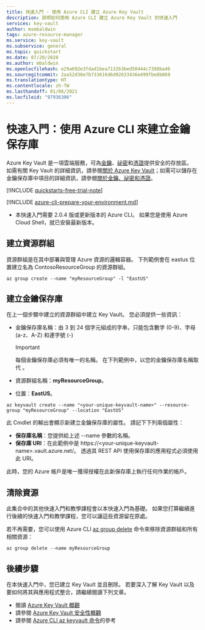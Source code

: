 ```yaml
---
title: 快速入門 - 使用 Azure CLI 建立 Azure Key Vault
description: 說明如何使用 Azure CLI 建立 Azure Key Vault 的快速入門
services: key-vault
author: msmbaldwin
tags: azure-resource-manager
ms.service: key-vault
ms.subservice: general
ms.topic: quickstart
ms.date: 07/20/2020
ms.author: mbaldwin
ms.openlocfilehash: e29a692e3fdad1bea7132b3bed50444c7398ba46
ms.sourcegitcommit: 2aa52d30e7b733616d6d92633436e499fbe8b069
ms.translationtype: HT
ms.contentlocale: zh-TW
ms.lasthandoff: 01/06/2021
ms.locfileid: "97936306"
---
```

# <a name="quickstart-create-a-key-vault-using-the-azure-cli"></a>快速入門：使用 Azure CLI 來建立金鑰保存庫

Azure Key Vault 是一項雲端服務，可為[金鑰](../keys/index.yml)、[祕密](../secrets/index.yml)和[憑證](../certificates/index.yml)提供安全的存放區。 如需有關 Key Vault 的詳細資訊，請參閱[關於 Azure Key Vault](overview.md)；如需可以儲存在金鑰保存庫中項目的詳細資訊，請參閱[關於金鑰、祕密和憑證](about-keys-secrets-certificates.md)。

[!INCLUDE [quickstarts-free-trial-note](../../../includes/quickstarts-free-trial-note.md)]

[!INCLUDE [azure-cli-prepare-your-environment.md](../../../includes/azure-cli-prepare-your-environment.md)]

 - 本快速入門需要 2.0.4 版或更新版本的 Azure CLI。 如果您是使用 Azure Cloud Shell，就已安裝最新版本。

## <a name="create-a-resource-group"></a>建立資源群組

資源群組是在其中部署與管理 Azure 資源的邏輯容器。 下列範例會在 eastus  位置建立名為 ContosoResourceGroup  的資源群組。

```azurecli
az group create --name "myResourceGroup" -l "EastUS"
```

## <a name="create-a-key-vault"></a>建立金鑰保存庫

在上一個步驟中建立的資源群組中建立 Key Vault。 您必須提供一些資訊：

- 金鑰保存庫名稱：由 3 到 24 個字元組成的字串，只能包含數字 (0-9)、字母 (a-z、A-Z) 和連字號 (-)

  > [!Important]
  > 每個金鑰保存庫必須有唯一的名稱。 在下列範例中，以您的金鑰保存庫名稱取代 <your-unique-keyvault-name>。

- 資源群組名稱：**myResourceGroup**。
- 位置：**EastUS**。

```azurecli
az keyvault create --name "<your-unique-keyvault-name>" --resource-group "myResourceGroup" --location "EastUS"
```

此 Cmdlet 的輸出會顯示新建立金鑰保存庫的屬性。 請記下下列兩個屬性：

- **保存庫名稱**：您提供給上述 --name 參數的名稱。
- **保存庫 URI**：在此範例中是 https://&lt;your-unique-keyvault-name&gt;.vault.azure.net/。 透過其 REST API 使用保存庫的應用程式必須使用此 URI。

此時，您的 Azure 帳戶是唯一獲得授權在此新保存庫上執行任何作業的帳戶。

## <a name="clean-up-resources"></a>清除資源

此集合中的其他快速入門和教學課程會以本快速入門為基礎。 如果您打算繼續進行後續的快速入門和教學課程，您可以讓這些資源留在原處。

若不再需要，您可以使用 Azure CLI [az group delete](/cli/azure/group) 命令來移除資源群組和所有相關資源：

```azurecli
az group delete --name myResourceGroup
```

## <a name="next-steps"></a>後續步驟

在本快速入門中，您已建立 Key Vault 並且刪除。 若要深入了解 Key Vault 以及要如何將其與應用程式整合，請繼續閱讀下列文章。

- 閱讀 [Azure Key Vault 概觀](overview.md)
- 請參閱 [Azure Key Vault 安全性概觀](security-overview.md)
- 請參閱 [Azure CLI az keyvault 命令](/cli/azure/keyvault)的參考

